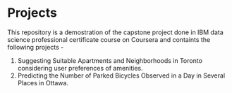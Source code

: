 # Projects
This repository is a demostration of the capstone project done in IBM data science professional certificate course on Coursera and containts the following projects - 
1. Suggesting Suitable Apartments and Neighborhoods in Toronto considering user preferences of amenities.
2. Predicting the Number of Parked Bicycles Observed in a Day in Several Places in Ottawa.
